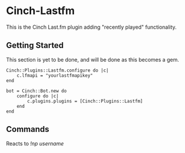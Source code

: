 # Cinch-Lastfm

This is the Cinch Last.fm plugin adding "recently played" functionality.

## Getting Started

This section is yet to be done, and will be done as this becomes a gem.

	Cinch::Plugins::Lastfm.configure do |c|
		c.lfmapi = "yourlastfmapikey"
	end

	bot = Cinch::Bot.new do
		configure do |c|
			c.plugins.plugins = [Cinch::Plugins::Lastfm]
		end
	end

## Commands

Reacts to *!np username*


